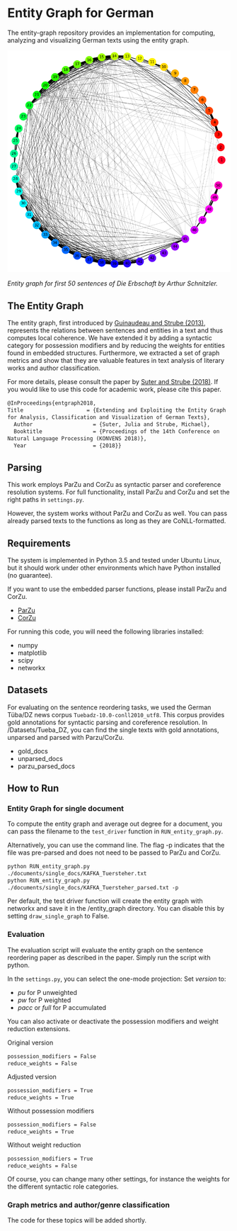 # Entity Graph for German

The entity-graph repository provides an implementation for computing, analyzing and visualizing German texts using the entity graph. 

![](images/SCHN_erbschft_1.png)

*Entity graph for first 50 sentences of Die Erbschaft by Arthur Schnitzler.*



## The Entity Graph

The entity graph, first introduced by [Guinaudeau and
Strube (2013)](http://www.aclweb.org/anthology/P13-1010), represents the relations between sentences and entities in a text and thus computes local coherence. We have extended it by adding a syntactic category for possession modifiers and by reducing the weights for entities found in embedded structures. Furthermore, we
extracted a set of graph metrics and show that they are valuable features in text analysis of literary works and author classification.

For more details, please consult the paper by [Suter and Strube (2018)](https://www.oeaw.ac.at/fileadmin/subsites/academiaecorpora/PDF/konvens18_15.pdf). If you would like to use this code for academic work, please cite this paper. 

```
@InProceedings{entgraph2018,  
Title                    = {Extending and Exploiting the Entity Graph for Analysis, Classification and Visualization of German Texts},
  Author                   = {Suter, Julia and Strube, Michael},
  Booktitle                = {Proceedings of the 14th Conference on Natural Language Processing (KONVENS 2018)},
  Year                     = {2018}}
```
## Parsing

This work employs ParZu and CorZu as syntactic parser and coreference resolution systems. For full functionality, install ParZu and CorZu and set the right paths in `settings.py`.

However, the system works without ParZu and CorZu as well. You can pass already parsed texts to the functions as long as they are CoNLL-formatted. 

## Requirements

The system is implemented in Python 3.5 and tested under Ubuntu Linux, but it should work under other environments which have Python installed (no guarantee).

If you want to use the embedded parser functions, please install ParZu and CorZu.

- [ParZu](https://github.com/rsennrich/ParZu)
- [CorZu](https://github.com/dtuggener/CorZu)

For running this code, you will need the following libraries installed:

- numpy
- matplotlib
- scipy
- networkx
 

## Datasets

For evaluating on the sentence reordering tasks, we used the German Tüba/DZ news corpus `Tuebadz-10.0-conll2010_utf8`. 
This corpus provides gold annotations for syntactic parsing and coreference resolution. 
In /Datasets/Tueba_DZ, you can find the single texts with gold annotations, unparsed and parsed with Parzu/CorZu.

- gold_docs
- unparsed_docs 
- parzu_parsed_docs

## How to Run

### Entity Graph for single document

To compute the entity graph and average out degree for a document, you can pass the filename to the  `test_driver` function in `RUN_entity_graph.py`.

Alternatively, you can use the command line. The flag -p indicates that the file was pre-parsed and does not need to be passed to ParZu and CorZu.

```
python RUN_entity_graph.py ./documents/single_docs/KAFKA_Tuersteher.txt
python RUN_entity_graph.py ./documents/single_docs/KAFKA_Tuersteher_parsed.txt -p 
```
Per default, the test driver function will create the entity graph with networkx and save it in the /entity_graph directory. You can disable this by setting `draw_single_graph` to False. 

### Evaluation

The evaluation script will evaluate the entity graph on the sentence reordering paper as described in the paper. Simply run the script with python. 

In the `settings.py`, you can select the one-mode projection:
Set *version* to:

- *pu* for P unweighted
- *pw* for P weighted
- *pacc* or *full* for P accumulated

You can also activate or deactivate the possession modifiers and weight reduction extensions. 


Original version
```
possession_modifiers = False
reduce_weights = False
```

Adjusted version
```
possession_modifiers = True
reduce_weights = True
```

Without possession modifiers
```
possession_modifiers = False
reduce_weights = True
```

Without weight reduction
```
possession_modifiers = True
reduce_weights = False
```

Of course, you can change many other settings, for instance the weights for the different syntactic role categories. 


### Graph metrics and author/genre classification

The code for these topics will be added shortly. 